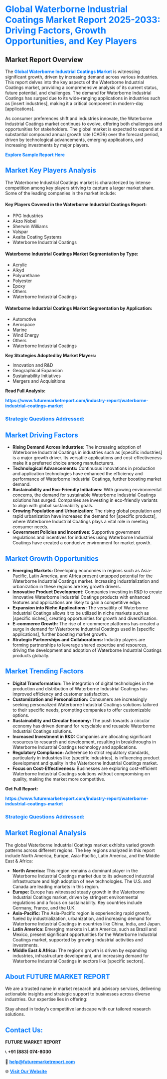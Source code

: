<h1 style="color: #007BFF;">Global Waterborne Industrial Coatings Market Report 2025-2033: Driving Factors, Growth Opportunities, and Key Players</h1>

<section id="overview">
<h2>Market Report Overview</h2>
<p>The <a href="https://www.futuremarketreport.com/industry-report/waterborne-industrial-coatings-market" style="color: #007BFF; text-decoration: none;"><strong>Global Waterborne Industrial Coatings Market</strong></a> is witnessing significant growth, driven by increasing demand across various industries. This report delves into the key aspects of the Waterborne Industrial Coatings market, providing a comprehensive analysis of its current status, future potential, and challenges. The demand for Waterborne Industrial Coatings has surged due to its wide-ranging applications in industries such as [insert industries], making it a critical component in modern-day [applications].</p>
<p>As consumer preferences shift and industries innovate, the Waterborne Industrial Coatings market continues to evolve, offering both challenges and opportunities for stakeholders. The global market is expected to expand at a substantial compound annual growth rate (CAGR) over the forecast period, driven by technological advancements, emerging applications, and increasing investments by major players.</p>
</section>

<section id="overview">
<p><a href="https://www.futuremarketreport.com/request-sample/reportId=102175" style="color: #007BFF; text-decoration: none;"><strong>Explore Sample Report Here</strong></a></p>
</section>

<section id="key-players">
<h2 style="color: #007BFF;">Market Key Players Analysis</h2>
<p>The Waterborne Industrial Coatings market is characterized by intense competition among key players striving to capture a larger market share. Some of the leading companies in the market include:</p>
<h4>Key Players Covered in the Waterborne Industrial Coatings Report:</h4>
<ul><li>PPG Industries</li><li>Akzo Nobel</li><li>Sherwin Williams</li><li>Valspar</li><li>Axalta Coating Systems</li><li>Waterborne Industrial Coatings</li></ul>
<h4>Waterborne Industrial Coatings Market Segmentation by Type:</h4>
<ul><li>Acrylic</li><li>Alkyd</li><li>Polyurethane</li><li>Polyester</li><li>Epoxy</li><li>Others</li><li>Waterborne Industrial Coatings</li></ul>

<h4>Waterborne Industrial Coatings Market Segmentation by Application:</h4>
<ul><li>Automotive</li><li>Aerospace</li><li>Marine</li><li>Wind Energy</li><li>Others</li><li>Waterborne Industrial Coatings</li></ul>
<p><strong>Key Strategies Adopted by Market Players:</strong></p>
<ul>
<li>Innovation and R&D</li>
<li>Geographical Expansion</li>
<li>Sustainability Initiatives</li>
<li>Mergers and Acquisitions</li>
</ul>
</section>

<section>
<p><strong>Read Full Analysis: </strong></p><a href="https://www.futuremarketreport.com/industry-report/waterborne-industrial-coatings-market" style="color: #007BFF; text-decoration: none;"><strong>https://www.futuremarketreport.com/industry-report/waterborne-industrial-coatings-market</strong></a>
<h3 style="color: #007BFF;">Strategic Questions Addressed:</h3>
</section>

<section id="driving-factors">
<h2 style="color: #007BFF;">Market Driving Factors</h2>
<ul>
<li><strong>Rising Demand Across Industries:</strong> The increasing adoption of Waterborne Industrial Coatings in industries such as [specific industries] is a major growth driver. Its versatile applications and cost-effectiveness make it a preferred choice among manufacturers.</li>
<li><strong>Technological Advancements:</strong> Continuous innovations in production and application technologies have enhanced the efficiency and performance of Waterborne Industrial Coatings, further boosting market demand.</li>
<li><strong>Sustainability and Eco-Friendly Initiatives:</strong> With growing environmental concerns, the demand for sustainable Waterborne Industrial Coatings solutions has surged. Companies are investing in eco-friendly variants to align with global sustainability goals.</li>
<li><strong>Growing Population and Urbanization:</strong> The rising global population and rapid urbanization have increased the demand for [specific products], where Waterborne Industrial Coatings plays a vital role in meeting consumer needs.</li>
<li><strong>Government Policies and Incentives:</strong> Supportive government regulations and incentives for industries using Waterborne Industrial Coatings have created a conducive environment for market growth.</li>
</ul>
</section>

<section id="growth-opportunities">
<h2 style="color: #007BFF;">Market Growth Opportunities</h2>
<ul>
<li><strong>Emerging Markets:</strong> Developing economies in regions such as Asia-Pacific, Latin America, and Africa present untapped potential for the Waterborne Industrial Coatings market. Increasing industrialization and urbanization in these regions are key growth drivers.</li>
<li><strong>Innovative Product Development:</strong> Companies investing in R&D to create innovative Waterborne Industrial Coatings products with enhanced features and applications are likely to gain a competitive edge.</li>
<li><strong>Expansion into Niche Applications:</strong> The versatility of Waterborne Industrial Coatings allows it to be utilized in niche markets such as [specific niches], creating opportunities for growth and diversification.</li>
<li><strong>E-commerce Growth:</strong> The rise of e-commerce platforms has created a surge in demand for Waterborne Industrial Coatings used in [specific applications], further boosting market growth.</li>
<li><strong>Strategic Partnerships and Collaborations:</strong> Industry players are forming partnerships to leverage shared expertise and resources, driving the development and adoption of Waterborne Industrial Coatings products globally.</li>
</ul>
</section>

<section id="trending-factors">
<h2 style="color: #007BFF;">Market Trending Factors</h2>
<ul>
<li><strong>Digital Transformation:</strong> The integration of digital technologies in the production and distribution of Waterborne Industrial Coatings has improved efficiency and customer satisfaction.</li>
<li><strong>Customization and Personalization:</strong> Consumers are increasingly seeking personalized Waterborne Industrial Coatings solutions tailored to their specific needs, prompting companies to offer customizable options.</li>
<li><strong>Sustainability and Circular Economy:</strong> The push towards a circular economy has driven demand for recyclable and reusable Waterborne Industrial Coatings solutions.</li>
<li><strong>Increased Investment in R&D:</strong> Companies are allocating significant resources to research and development, resulting in breakthroughs in Waterborne Industrial Coatings technology and applications.</li>
<li><strong>Regulatory Compliance:</strong> Adherence to strict regulatory standards, particularly in industries like [specific industries], is influencing product development and quality in the Waterborne Industrial Coatings market.</li>
<li><strong>Focus on Cost-Effectiveness:</strong> Businesses are exploring cost-efficient Waterborne Industrial Coatings solutions without compromising on quality, making the market more competitive.</li>
</ul>
</section>

<section>
<p><strong>Get Full Report: </strong></p><a href="https://www.futuremarketreport.com/industry-report/waterborne-industrial-coatings-market" style="color: #007BFF; text-decoration: none;"><strong>https://www.futuremarketreport.com/industry-report/waterborne-industrial-coatings-market</strong></a>
<h3 style="color: #007BFF;">Strategic Questions Addressed:</h3>
</section>


<section id="regional-analysis">
<h2 style="color: #007BFF;">Market Regional Analysis</h2>
<p>The global Waterborne Industrial Coatings market exhibits varied growth patterns across different regions. The key regions analyzed in this report include North America, Europe, Asia-Pacific, Latin America, and the Middle East & Africa:</p>
<ul>
<li><strong>North America:</strong> This region remains a dominant player in the Waterborne Industrial Coatings market due to its advanced industrial infrastructure and high adoption of new technologies. The U.S. and Canada are leading markets in this region.</li>
<li><strong>Europe:</strong> Europe has witnessed steady growth in the Waterborne Industrial Coatings market, driven by stringent environmental regulations and a focus on sustainability. Key countries include Germany, France, and the U.K.</li>
<li><strong>Asia-Pacific:</strong> The Asia-Pacific region is experiencing rapid growth, fueled by industrialization, urbanization, and increasing demand for Waterborne Industrial Coatings in countries like China, India, and Japan.</li>
<li><strong>Latin America:</strong> Emerging markets in Latin America, such as Brazil and Mexico, present significant opportunities for the Waterborne Industrial Coatings market, supported by growing industrial activities and investments.</li>
<li><strong>Middle East & Africa:</strong> The region’s growth is driven by expanding industries, infrastructure development, and increasing demand for Waterborne Industrial Coatings in sectors like [specific sectors].</li>
</ul>
</section>

<footer>
<h2 style="color: #007BFF;">About FUTURE MARKET REPORT</h2>
<p>We are a trusted name in market research and advisory services, delivering actionable insights and strategic support to businesses across diverse industries. Our expertise lies in offering:</p>

<p>Stay ahead in today’s competitive landscape with our tailored research solutions.</p>

<h2 style="color: #007BFF;">Contact Us:</h2>
<p><strong>FUTURE MARKET REPORT</strong></p>
<p>📞 <strong>+91 (883) 074-8030</strong></p>
<p>📧 <strong><a href="mailto:help@futuremarketreport.com" style="color: #007BFF;">help@futuremarketreport.com</a></strong></p>
<p>🌐 <strong><a href="https://www.futuremarketreport.com/" style="color: #007BFF;">Visit Our Website</a></strong></p>
</footer>